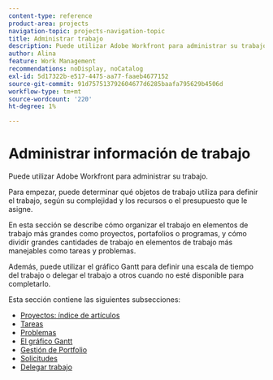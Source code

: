 ```yaml
---
content-type: reference
product-area: projects
navigation-topic: projects-navigation-topic
title: Administrar trabajo
description: Puede utilizar Adobe Workfront para administrar su trabajo. Para empezar, puede determinar qué objetos de trabajo utiliza para definir el trabajo, según su complejidad y los recursos o el presupuesto que le asigne. En esta sección se describe cómo organizar el trabajo en elementos de trabajo más grandes como proyectos, portafolios o programas, y cómo dividir grandes cantidades de trabajo en elementos de trabajo más manejables como tareas y problemas. Además, puede utilizar el gráfico Gantt para definir una escala de tiempo del trabajo o delegar el trabajo a otros cuando no esté disponible para completarlo.
author: Alina
feature: Work Management
recommendations: noDisplay, noCatalog
exl-id: 5d17322b-e517-4475-aa77-faaeb4677152
source-git-commit: 91d757513792604677d6285baafa795629b4506d
workflow-type: tm+mt
source-wordcount: '220'
ht-degree: 1%

---
```


# Administrar información de trabajo

Puede utilizar Adobe Workfront para administrar su trabajo.

Para empezar, puede determinar qué objetos de trabajo utiliza para definir el trabajo, según su complejidad y los recursos o el presupuesto que le asigne.

En esta sección se describe cómo organizar el trabajo en elementos de trabajo más grandes como proyectos, portafolios o programas, y cómo dividir grandes cantidades de trabajo en elementos de trabajo más manejables como tareas y problemas.

Además, puede utilizar el gráfico Gantt para definir una escala de tiempo del trabajo o delegar el trabajo a otros cuando no esté disponible para completarlo.

Esta sección contiene las siguientes subsecciones:

* [Proyectos: índice de artículos](../manage-work/projects/projects-overview.md)
* [Tareas](../manage-work/tasks/tasks-overview.md)
* [Problemas](../manage-work/issues/issues-overview.md)
* [El gráfico Gantt](../manage-work/gantt-chart/the-gantt-chart.md)
* [Gestión de Portfolio](../manage-work/portfolios/portfolio-management-overview.md)
* [Solicitudes](../manage-work/requests/requests-overview.md)
* [Delegar trabajo](../manage-work/delegate-work/delegate-work.md)
